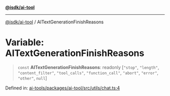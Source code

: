 [**@isdk/ai-tool**](../README.md)

***

[@isdk/ai-tool](../globals.md) / AITextGenerationFinishReasons

# Variable: AITextGenerationFinishReasons

> `const` **AITextGenerationFinishReasons**: readonly \[`"stop"`, `"length"`, `"content_filter"`, `"tool_calls"`, `"function_call"`, `"abort"`, `"error"`, `"other"`, `null`\]

Defined in: [ai-tools/packages/ai-tool/src/utils/chat.ts:4](https://github.com/isdk/ai-tool.js/blob/a24331161aecd2d7bbd8dc9f9cd3d984871261cb/src/utils/chat.ts#L4)
